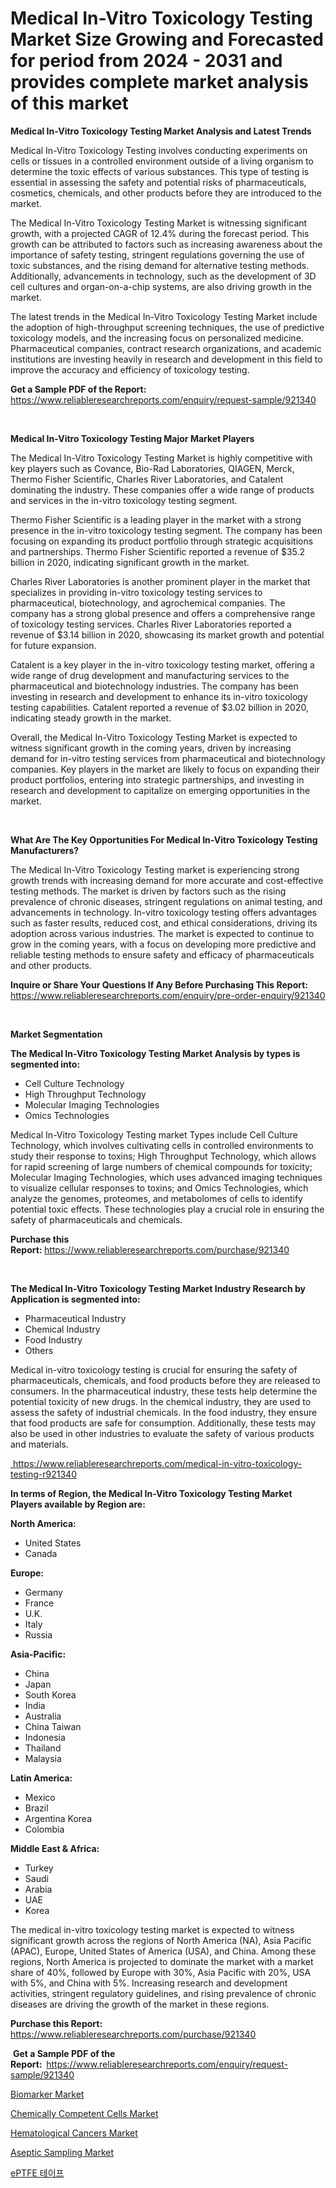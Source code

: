 <p><h1>Medical In-Vitro Toxicology Testing Market Size Growing and Forecasted for period from 2024 - 2031 and provides complete market analysis of this market</h1></p><p><strong>Medical In-Vitro Toxicology Testing Market Analysis and Latest Trends</strong></p>
<p><p>Medical In-Vitro Toxicology Testing involves conducting experiments on cells or tissues in a controlled environment outside of a living organism to determine the toxic effects of various substances. This type of testing is essential in assessing the safety and potential risks of pharmaceuticals, cosmetics, chemicals, and other products before they are introduced to the market.</p><p>The Medical In-Vitro Toxicology Testing Market is witnessing significant growth, with a projected CAGR of 12.4% during the forecast period. This growth can be attributed to factors such as increasing awareness about the importance of safety testing, stringent regulations governing the use of toxic substances, and the rising demand for alternative testing methods. Additionally, advancements in technology, such as the development of 3D cell cultures and organ-on-a-chip systems, are also driving growth in the market.</p><p>The latest trends in the Medical In-Vitro Toxicology Testing Market include the adoption of high-throughput screening techniques, the use of predictive toxicology models, and the increasing focus on personalized medicine. Pharmaceutical companies, contract research organizations, and academic institutions are investing heavily in research and development in this field to improve the accuracy and efficiency of toxicology testing.</p></p>
<p><strong>Get a Sample PDF of the Report:&nbsp;</strong> <a href="https://www.reliableresearchreports.com/enquiry/request-sample/921340">https://www.reliableresearchreports.com/enquiry/request-sample/921340</a></p>
<p>&nbsp;</p>
<p><strong>Medical In-Vitro Toxicology Testing Major Market Players</strong></p>
<p><p>The Medical In-Vitro Toxicology Testing Market is highly competitive with key players such as Covance, Bio-Rad Laboratories, QIAGEN, Merck, Thermo Fisher Scientific, Charles River Laboratories, and Catalent dominating the industry. These companies offer a wide range of products and services in the in-vitro toxicology testing segment.</p><p>Thermo Fisher Scientific is a leading player in the market with a strong presence in the in-vitro toxicology testing segment. The company has been focusing on expanding its product portfolio through strategic acquisitions and partnerships. Thermo Fisher Scientific reported a revenue of $35.2 billion in 2020, indicating significant growth in the market.</p><p>Charles River Laboratories is another prominent player in the market that specializes in providing in-vitro toxicology testing services to pharmaceutical, biotechnology, and agrochemical companies. The company has a strong global presence and offers a comprehensive range of toxicology testing services. Charles River Laboratories reported a revenue of $3.14 billion in 2020, showcasing its market growth and potential for future expansion.</p><p>Catalent is a key player in the in-vitro toxicology testing market, offering a wide range of drug development and manufacturing services to the pharmaceutical and biotechnology industries. The company has been investing in research and development to enhance its in-vitro toxicology testing capabilities. Catalent reported a revenue of $3.02 billion in 2020, indicating steady growth in the market.</p><p>Overall, the Medical In-Vitro Toxicology Testing Market is expected to witness significant growth in the coming years, driven by increasing demand for in-vitro testing services from pharmaceutical and biotechnology companies. Key players in the market are likely to focus on expanding their product portfolios, entering into strategic partnerships, and investing in research and development to capitalize on emerging opportunities in the market.</p></p>
<p>&nbsp;</p>
<p><strong>What Are The Key Opportunities For Medical In-Vitro Toxicology Testing Manufacturers?</strong></p>
<p><p>The Medical In-Vitro Toxicology Testing market is experiencing strong growth trends with increasing demand for more accurate and cost-effective testing methods. The market is driven by factors such as the rising prevalence of chronic diseases, stringent regulations on animal testing, and advancements in technology. In-vitro toxicology testing offers advantages such as faster results, reduced cost, and ethical considerations, driving its adoption across various industries. The market is expected to continue to grow in the coming years, with a focus on developing more predictive and reliable testing methods to ensure safety and efficacy of pharmaceuticals and other products.</p></p>
<p><strong>Inquire or Share Your Questions If Any Before Purchasing This Report:</strong> <a href="https://www.reliableresearchreports.com/enquiry/pre-order-enquiry/921340">https://www.reliableresearchreports.com/enquiry/pre-order-enquiry/921340</a></p>
<p>&nbsp;</p>
<p><strong>Market Segmentation</strong></p>
<p><strong>The Medical In-Vitro Toxicology Testing Market Analysis by types is segmented into:</strong></p>
<p><ul><li>Cell Culture Technology</li><li>High Throughput Technology</li><li>Molecular Imaging Technologies</li><li>Omics Technologies</li></ul></p>
<p><p>Medical In-Vitro Toxicology Testing market Types include Cell Culture Technology, which involves cultivating cells in controlled environments to study their response to toxins; High Throughput Technology, which allows for rapid screening of large numbers of chemical compounds for toxicity; Molecular Imaging Technologies, which uses advanced imaging techniques to visualize cellular responses to toxins; and Omics Technologies, which analyze the genomes, proteomes, and metabolomes of cells to identify potential toxic effects. These technologies play a crucial role in ensuring the safety of pharmaceuticals and chemicals.</p></p>
<p><strong>Purchase this Report:&nbsp;</strong><a href="https://www.reliableresearchreports.com/purchase/921340">https://www.reliableresearchreports.com/purchase/921340</a></p>
<p>&nbsp;</p>
<p><strong>The Medical In-Vitro Toxicology Testing Market Industry Research by Application is segmented into:</strong></p>
<p><ul><li>Pharmaceutical Industry</li><li>Chemical Industry</li><li>Food Industry</li><li>Others</li></ul></p>
<p><p>Medical in-vitro toxicology testing is crucial for ensuring the safety of pharmaceuticals, chemicals, and food products before they are released to consumers. In the pharmaceutical industry, these tests help determine the potential toxicity of new drugs. In the chemical industry, they are used to assess the safety of industrial chemicals. In the food industry, they ensure that food products are safe for consumption. Additionally, these tests may also be used in other industries to evaluate the safety of various products and materials.</p></p>
<p><a href="https://www.reliableresearchreports.com/medical-in-vitro-toxicology-testing-r921340">&nbsp;https://www.reliableresearchreports.com/medical-in-vitro-toxicology-testing-r921340</a></p>
<p><strong>In terms of Region, the Medical In-Vitro Toxicology Testing Market Players available by Region are:</strong></p>
<p>
    <p> <strong> North America: </strong>
        <ul>
            <li>United States</li>
            <li>Canada</li>
        </ul>
        </p> 
    <p> <strong> Europe: </strong>
        <ul>
            <li>Germany</li>
            <li>France</li>
            <li>U.K.</li>
            <li>Italy</li>
            <li>Russia</li>
        </ul>
        </p> 
    <p> <strong> Asia-Pacific: </strong>
        <ul>
            <li>China</li>
            <li>Japan</li>
            <li>South Korea</li>
            <li>India</li>
            <li>Australia</li>
            <li>China Taiwan</li>
            <li>Indonesia</li>
            <li>Thailand</li>
            <li>Malaysia</li>
        </ul>
        </p> 
    <p> <strong> Latin America: </strong>
        <ul>
            <li>Mexico</li>
            <li>Brazil</li>
            <li>Argentina Korea</li>
            <li>Colombia</li>
        </ul>
        </p> 
    <p> <strong> Middle East & Africa: </strong>
        <ul>
            <li>Turkey</li>
            <li>Saudi</li>
            <li>Arabia</li>
            <li>UAE</li>
            <li>Korea</li>
        </ul>
    </p>
    </p>
<p><p>The medical in-vitro toxicology testing market is expected to witness significant growth across the regions of North America (NA), Asia Pacific (APAC), Europe, United States of America (USA), and China. Among these regions, North America is projected to dominate the market with a market share of 40%, followed by Europe with 30%, Asia Pacific with 20%, USA with 5%, and China with 5%. Increasing research and development activities, stringent regulatory guidelines, and rising prevalence of chronic diseases are driving the growth of the market in these regions.</p></p>
<p><strong>Purchase this Report: </strong><a href="https://www.reliableresearchreports.com/purchase/921340">https://www.reliableresearchreports.com/purchase/921340</a></p>
<p>&nbsp;<strong>Get a Sample PDF of the Report:&nbsp;&nbsp;</strong><a href="https://www.reliableresearchreports.com/enquiry/request-sample/921340">https://www.reliableresearchreports.com/enquiry/request-sample/921340</a></p>
<p><strong></strong></p>
<p><p><a href="https://github.com/shahriarnajimjoy333/Market-Research-Report-List-1/blob/main/biomarker-market.md">Biomarker Market</a></p><p><a href="https://github.com/nafiafirdania/Market-Research-Report-List-1/blob/main/chemically-competent-cells-market.md">Chemically Competent Cells Market</a></p><p><a href="https://github.com/kulaberyasin52/Market-Research-Report-List-1/blob/main/hematological-cancers-market.md">Hematological Cancers Market</a></p><p><a href="https://github.com/cameroneffertz/Market-Research-Report-List-2/blob/main/aseptic-sampling-market.md">Aseptic Sampling Market</a></p><p><a href="https://github.com/muchswr/Market-Research-Report-List-2/blob/main/909332373599.md">ePTFE 테이프</a></p></p>